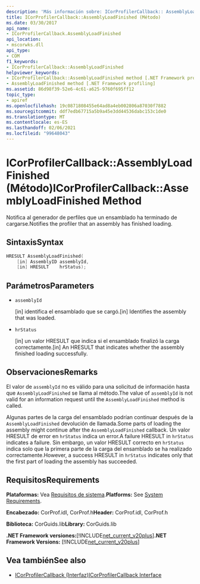 ```yaml
---
description: 'Más información sobre: ICorProfilerCallback:: AssemblyLoadFinished ((método)'
title: ICorProfilerCallback::AssemblyLoadFinished (Método)
ms.date: 03/30/2017
api_name:
- ICorProfilerCallback.AssemblyLoadFinished
api_location:
- mscorwks.dll
api_type:
- COM
f1_keywords:
- ICorProfilerCallback::AssemblyLoadFinished
helpviewer_keywords:
- ICorProfilerCallback::AssemblyLoadFinished method [.NET Framework profiling]
- AssemblyLoadFinished method [.NET Framework profiling]
ms.assetid: 86d98f39-52e6-4c61-a625-9760f695ff12
topic_type:
- apiref
ms.openlocfilehash: 19c0871808455e64ad8a4eb002806a87030f7882
ms.sourcegitcommit: ddf7edb67715a5b9a45e3dd44536dabc153c1de0
ms.translationtype: MT
ms.contentlocale: es-ES
ms.lasthandoff: 02/06/2021
ms.locfileid: "99648043"
---
```

# <a name="icorprofilercallbackassemblyloadfinished-method"></a><span data-ttu-id="36501-103">ICorProfilerCallback::AssemblyLoadFinished (Método)</span><span class="sxs-lookup"><span data-stu-id="36501-103">ICorProfilerCallback::AssemblyLoadFinished Method</span></span>

<span data-ttu-id="36501-104">Notifica al generador de perfiles que un ensamblado ha terminado de cargarse.</span><span class="sxs-lookup"><span data-stu-id="36501-104">Notifies the profiler that an assembly has finished loading.</span></span>  
  
## <a name="syntax"></a><span data-ttu-id="36501-105">Sintaxis</span><span class="sxs-lookup"><span data-stu-id="36501-105">Syntax</span></span>  
  
```cpp  
HRESULT AssemblyLoadFinished(  
    [in] AssemblyID assemblyId,  
    [in] HRESULT    hrStatus);  
```  
  
## <a name="parameters"></a><span data-ttu-id="36501-106">Parámetros</span><span class="sxs-lookup"><span data-stu-id="36501-106">Parameters</span></span>

- `assemblyId`

  <span data-ttu-id="36501-107">\[in] identifica el ensamblado que se cargó.</span><span class="sxs-lookup"><span data-stu-id="36501-107">\[in] Identifies the assembly that was loaded.</span></span>

- `hrStatus`

  <span data-ttu-id="36501-108">\[in] un valor HRESULT que indica si el ensamblado finalizó la carga correctamente.</span><span class="sxs-lookup"><span data-stu-id="36501-108">\[in] An HRESULT that indicates whether the assembly finished loading successfully.</span></span>

## <a name="remarks"></a><span data-ttu-id="36501-109">Observaciones</span><span class="sxs-lookup"><span data-stu-id="36501-109">Remarks</span></span>  

 <span data-ttu-id="36501-110">El valor de `assemblyId` no es válido para una solicitud de información hasta que `AssemblyLoadFinished` se llama al método.</span><span class="sxs-lookup"><span data-stu-id="36501-110">The value of `assemblyId` is not valid for an information request until the `AssemblyLoadFinished` method is called.</span></span>  
  
 <span data-ttu-id="36501-111">Algunas partes de la carga del ensamblado podrían continuar después de la `AssemblyLoadFinished` devolución de llamada.</span><span class="sxs-lookup"><span data-stu-id="36501-111">Some parts of loading the assembly might continue after the `AssemblyLoadFinished` callback.</span></span> <span data-ttu-id="36501-112">Un valor HRESULT de error en `hrStatus` indica un error.</span><span class="sxs-lookup"><span data-stu-id="36501-112">A failure HRESULT in `hrStatus` indicates a failure.</span></span> <span data-ttu-id="36501-113">Sin embargo, un valor HRESULT correcto en `hrStatus` indica solo que la primera parte de la carga del ensamblado se ha realizado correctamente.</span><span class="sxs-lookup"><span data-stu-id="36501-113">However, a success HRESULT in `hrStatus` indicates only that the first part of loading the assembly has succeeded.</span></span>  
  
## <a name="requirements"></a><span data-ttu-id="36501-114">Requisitos</span><span class="sxs-lookup"><span data-stu-id="36501-114">Requirements</span></span>  

 <span data-ttu-id="36501-115">**Plataformas:** Vea [Requisitos de sistema](../../get-started/system-requirements.md).</span><span class="sxs-lookup"><span data-stu-id="36501-115">**Platforms:** See [System Requirements](../../get-started/system-requirements.md).</span></span>  
  
 <span data-ttu-id="36501-116">**Encabezado:** CorProf.idl, CorProf.h</span><span class="sxs-lookup"><span data-stu-id="36501-116">**Header:** CorProf.idl, CorProf.h</span></span>  
  
 <span data-ttu-id="36501-117">**Biblioteca:** CorGuids.lib</span><span class="sxs-lookup"><span data-stu-id="36501-117">**Library:** CorGuids.lib</span></span>  
  
 <span data-ttu-id="36501-118">**.NET Framework versiones:**[!INCLUDE[net_current_v20plus](../../../../includes/net-current-v20plus-md.md)]</span><span class="sxs-lookup"><span data-stu-id="36501-118">**.NET Framework Versions:** [!INCLUDE[net_current_v20plus](../../../../includes/net-current-v20plus-md.md)]</span></span>  
  
## <a name="see-also"></a><span data-ttu-id="36501-119">Vea también</span><span class="sxs-lookup"><span data-stu-id="36501-119">See also</span></span>

- [<span data-ttu-id="36501-120">ICorProfilerCallback (Interfaz)</span><span class="sxs-lookup"><span data-stu-id="36501-120">ICorProfilerCallback Interface</span></span>](icorprofilercallback-interface.md)
